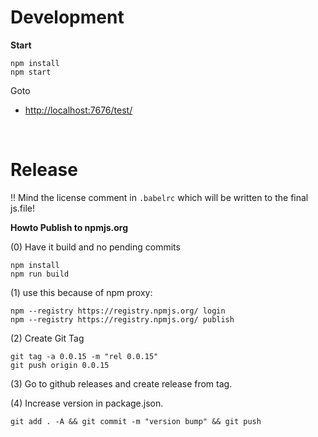 # Development


**Start**
```
npm install
npm start
```

Goto

 * [http://localhost:7676/test/](http://localhost:7676/test/) 


&nbsp;

# Release

:bangbang: Mind the license comment in `.babelrc` which will be written to the final js.file!


**Howto Publish to npmjs.org**

(0) Have it build and no pending commits

```
npm install
npm run build
```

(1) use this because of npm proxy:

```
npm --registry https://registry.npmjs.org/ login
npm --registry https://registry.npmjs.org/ publish
```

(2) Create Git Tag

```
git tag -a 0.0.15 -m "rel 0.0.15"
git push origin 0.0.15
```

(3) Go to github releases and create release from tag.

(4) Increase version in package.json.

```
git add . -A && git commit -m "version bump" && git push
```
